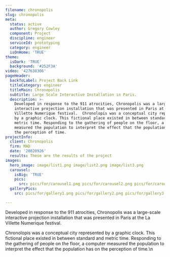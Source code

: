 ```yaml
---
filename: chronopolis
slug: chronopolis
meta:
  status: active
  author: Gregory Cowley
  component: Project
  discipline: engineer
  serviceId: prototyping
  category: engineer
  isOnHome: 'TRUE'
theme:
  isDark: 'TRUE'
  background: '#252F3A'
video: '427638306'
pageHeader:
  backToLabel: Project Back Link
  titleCategory: engineer
  titleMain: Chronopolis
  subtitle: Large Scale Interactive Installation in Paris.
  description: >-
    Developed in response to the 911 atrocities, Chronopolis was a large-scale
    interactive projection installation that was presented in Paris at the La
    Villette Numerique festival.  Chronolopis was a conceptual city represented
    by a graphic clock. This fictional place existed in between standard and
    metric time. Responding to the gathering of people on the floor, a computer
    measured the population to interpret the effect that the population has on
    the perception of time.
projectInfo:
  client: Chronopolis
  firm: MAD
  date: '20020926'
  results: These are the results of the project
images:
  hero_image: image/list1.png image/list2.png image/list3.png
  carousel:
    isBig: 'TRUE'
    pics:
      src: pics/for/carousel1.png pics/for/carousel2.png pics/for/carousel3.png
  galleryPics:
    src: pics/for/gallery1.png pics/for/gallery2.png pics/for/gallery3.png

---
```

Developed in response to the 911 atrocities, Chronopolis was a large-scale interactive projection installation that was presented in Paris at the La Villette Numerique festival.

Chronolopis was a conceptual city represented by a graphic clock. This fictional place existed in between standard and metric time. Responding to the gathering of people on the floor, a computer measured the population to interpret the effect that the population has on the perception of time.\n
  